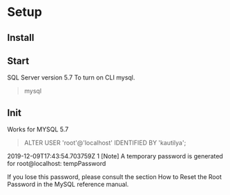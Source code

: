 # Setup

## Install

## Start

SQL Server version 5.7 To turn on CLI mysql.

> mysql

## Init

Works for MYSQL 5.7

> ALTER USER 'root'@'localhost' IDENTIFIED BY 'kautilya';

2019-12-09T17:43:54.703759Z 1 \[Note\] A temporary password is generated for root@localhost: tempPassword

If you lose this password, please consult the section How to Reset the Root Password in the MySQL reference manual.

